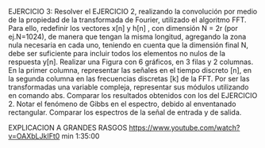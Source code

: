 EJERCICIO 3: Resolver el EJERCICIO 2, realizando la convolución por medio de la propiedad de la transformada de Fourier, utilizado el algoritmo FFT.
Para ello, redefinir los vectores x[n] y h[n] , con dimensión N = 2r (por ej.N=1024), de manera que tengan la misma longitud, agregando la zona nula necesaria en cada uno, teniendo en cuenta que la dimensión final N, debe ser suficiente para incluir todos los elementos no nulos de la respuesta y[n].
Realizar una Figura con 6 gráficos, en 3 filas y 2 columnas. En la primer columna, representar las señales en el tiempo discreto [n], en la segunda columna en las frecuencias discretas [k] de la FFT. Por ser las transformadas una variable compleja, representar sus módulos utilizando en comando abs.
Comparar los resultados obtenidos con los del EJERCICIO 2.
Notar el fenómeno de Gibbs en el espectro, debido al enventanado rectangular. Comparar los espectros de la señal de entrada y de salida.


EXPLICACION A GRANDES RASGOS
https://www.youtube.com/watch?v=OAXbLJkIFt0
min 1:35:00